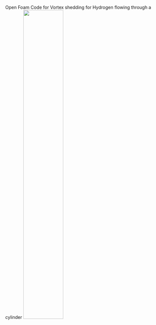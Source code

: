 Open Foam Code for Vortex shedding for Hydrogen flowing through a cylinder
[<img src="https://i.ytimg.com/vi/Hc79sDi3f0U/maxresdefault.jpg" width="50%">](https://youtu.be/yjV5K2ktHnw?si=o2MoqSyH376LWGKN "Now in Android: 55")

